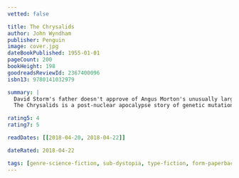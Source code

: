 ```yaml
---
vetted: false

title: The Chrysalids
author: John Wyndham
publisher: Penguin
image: cover.jpg
dateBookPublished: 1955-01-01
pageCount: 200
bookHeight: 198
goodreadsReviewId: 2367400096
isbn13: 9780141032979

summary: |
  David Storm's father doesn't approve of Angus Morton's unusually large horses, calling them blasphemies against nature. Little does he realise that his own son, and his son's cousin Rosalind and their friends, have their own secret aberration which would label them as mutants. But as David and Rosalind grow older it becomes more difficult to conceal their differences from the village elders. Soon they face a choice: wait for eventual discovery, or flee to the terrifying and mutable Badlands….
  The Chrysalids is a post-nuclear apocalypse story of genetic mutation in a devastated world and explores the lengths the intolerant will go to to keep themselves pure.

rating5: 4
rating7: 5

readDates: [[2018-04-20, 2018-04-22]]

dateRated: 2018-04-22

tags: [genre-science-fiction, sub-dystopia, type-fiction, form-paperback]
---
```

